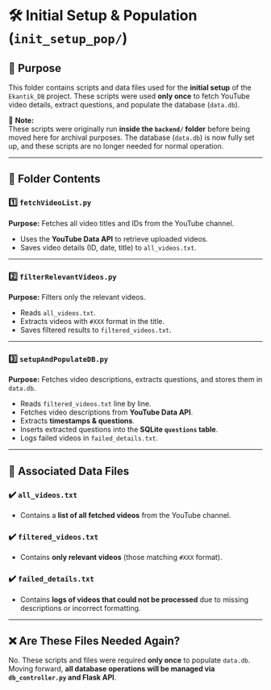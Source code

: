 # 🛠️ Initial Setup & Population (`init_setup_pop/`)

## 📌 Purpose
This folder contains scripts and data files used for the **initial setup** of the `Ekantik_DB` project. These scripts were used **only once** to fetch YouTube video details, extract questions, and populate the database (`data.db`). 

🔹 **Note:**  
These scripts were originally run **inside the `backend/` folder** before being moved here for archival purposes. The database (`data.db`) is now fully set up, and these scripts are no longer needed for normal operation.

---

## 📂 Folder Contents

### **1️⃣ `fetchVideoList.py`**
**Purpose:** Fetches all video titles and IDs from the YouTube channel.  
- Uses the **YouTube Data API** to retrieve uploaded videos.
- Saves video details (ID, date, title) to `all_videos.txt`.

---

### **2️⃣ `filterRelevantVideos.py`**
**Purpose:** Filters only the relevant videos.  
- Reads `all_videos.txt`.
- Extracts videos with `#XXX` format in the title.
- Saves filtered results to `filtered_videos.txt`.

---

### **3️⃣ `setupAndPopulateDB.py`**
**Purpose:** Fetches video descriptions, extracts questions, and stores them in `data.db`.  
- Reads `filtered_videos.txt` line by line.
- Fetches video descriptions from **YouTube Data API**.
- Extracts **timestamps & questions**.
- Inserts extracted questions into the **SQLite `questions` table**.
- Logs failed videos in `failed_details.txt`.

---

## 📄 Associated Data Files

### **✔️ `all_videos.txt`**
- Contains a **list of all fetched videos** from the YouTube channel.

### **✔️ `filtered_videos.txt`**
- Contains **only relevant videos** (those matching `#XXX` format).

### **✔️ `failed_details.txt`**
- Contains **logs of videos that could not be processed** due to missing descriptions or incorrect formatting.

---

## ❌ Are These Files Needed Again?
No. These scripts and files were required **only once** to populate `data.db`.  
Moving forward, **all database operations will be managed via `db_controller.py` and Flask API**.